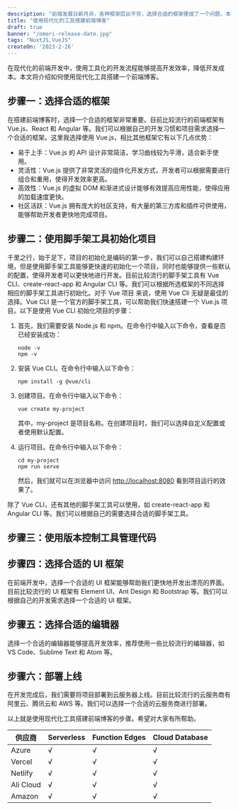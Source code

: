 ```yaml
---
description: "前端发展日新月异，各种框架层出不穷，选择合适的框架便成了一个问题，本文从一个实际的项目出发，介绍如何选择适合的技术，让项目能快速可控的完成。前端发展日新月异，各种框架层出不穷，选择合适的框架便成了一个问题，本文从一个实际的项目出发，介绍如何选择适合的技术，让项目能快速可控的完成。"
title: "使用现代化的工具搭建前端博客"
draft: true
banner: "/omori-release-date.jpg"
tags: "NuxtJS,VueJS"
createOn: '2023-2-26'
---
```


在现代化的前端开发中，使用工具化的开发流程能够提高开发效率，降低开发成本。本文将介绍如何使用现代化工具搭建一个前端博客。

## 步骤一：选择合适的框架

在搭建前端博客时，选择一个合适的框架非常重要。目前比较流行的前端框架有 Vue.js、React 和 Angular 等。我们可以根据自己的开发习惯和项目需求选择一个合适的框架。这里我选择使用 Vue.js，相比其他框架它有以下几点优势：

- 易于上手：Vue.js 的 API 设计非常简洁，学习曲线较为平滑，适合新手使用。
- 灵活性：Vue.js 提供了非常灵活的组件化开发方式，开发者可以根据需要进行组合和重用，使得开发效率更高。
- 高效性：Vue.js 的虚拟 DOM 和渐进式设计能够有效提高应用性能，使得应用的加载速度更快。
- 社区活跃：Vue.js 拥有庞大的社区支持，有大量的第三方库和插件可供使用，能够帮助开发者更快地完成项目。

## 步骤二：使用脚手架工具初始化项目

千里之行，始于足下，项目的初始化是编码的第一步，我们可以自己搭建构建环境，但是使用脚手架工具能够更快速的初始化一个项目，同时也能够提供一些默认的配置，使得开发者可以更快地进行开发。目前比较流行的脚手架工具有 Vue CLI、create-react-app 和 Angular CLI 等。我们可以根据所选框架的不同选择相应的脚手架工具进行初始化。对于 Vue 项目 来说，使用 Vue Cli 无疑是最佳的选择。Vue CLI 是一个官方的脚手架工具，可以帮助我们快速搭建一个 Vue.js 项目。以下是使用 Vue CLI 初始化项目的步骤：

1. 首先，我们需要安装 Node.js 和 npm。在命令行中输入以下命令，查看是否已经安装成功：

   ```
   node -v
   npm -v

   ```

2. 安装 Vue CLI。在命令行中输入以下命令：

   ```
   npm install -g @vue/cli

   ```

3. 创建项目。在命令行中输入以下命令：

   ```
   vue create my-project

   ```

   其中，my-project 是项目名称。在创建项目时，我们可以选择自定义配置或者使用默认配置。

4. 运行项目。在命令行中输入以下命令：

   ```
   cd my-project
   npm run serve

   ```

   然后，我们就可以在浏览器中访问 [http://localhost:8080](http://localhost:8080/) 看到项目运行的效果了。

除了 Vue CLI，还有其他的脚手架工具可以使用，如 create-react-app 和 Angular CLI 等。我们可以根据自己的需要选择合适的脚手架工具。

## 步骤三：使用版本控制工具管理代码

## 步骤四：选择合适的 UI 框架

在前端开发中，选择一个合适的 UI 框架能够帮助我们更快地开发出漂亮的界面。目前比较流行的 UI 框架有 Element UI、Ant Design 和 Bootstrap 等。我们可以根据自己的开发需求选择一个合适的 UI 框架。

## 步骤五：选择合适的编辑器

选择一个合适的编辑器能够提高开发效率，推荐使用一些比较流行的编辑器，如 VS Code、Sublime Text 和 Atom 等。

## 步骤六：部署上线

在开发完成后，我们需要将项目部署到云服务器上线。目前比较流行的云服务商有阿里云、腾讯云和 AWS 等。我们可以选择一个合适的云服务商进行部署。

以上就是使用现代化工具搭建前端博客的步骤。希望对大家有所帮助。

| 供应商    | Serverless | Function Edges | Cloud Database |
| --------- | ---------- | -------------- | -------------- |
| Azure     | √          | √              | √              |
| Vercel    | √          | √              | √              |
| Netlify   | √          | √              | √              |
| Ali Cloud | √          | √              | √              |
| Amazon    | √          | √              | √              |
